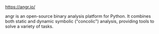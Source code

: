 
https://angr.io/

angr is an open-source binary analysis platform for Python. It combines both static and dynamic symbolic ("concolic") analysis, providing tools to solve a variety of tasks.